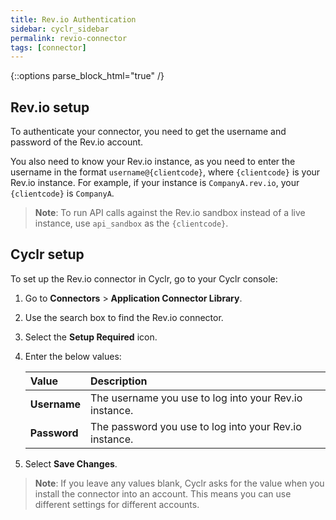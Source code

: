 ```yaml
---
title: Rev.io Authentication
sidebar: cyclr_sidebar
permalink: revio-connector
tags: [connector]
---
```

{::options parse_block_html="true" /}
<section class="card">

## Rev.io setup

To authenticate your connector, you need to get the username and password of the Rev.io account.

You also need to know your Rev.io instance, as you need to enter the username in the format `username@{clientcode}`, where `{clientcode}` is your Rev.io instance. For example, if your instance is `CompanyA.rev.io`, your `{clientcode}` is `CompanyA`. 

> **Note**: To run API calls against the Rev.io sandbox instead of a live instance, use `api_sandbox` as the `{clientcode}`.      


</section>
<section class="card">

## Cyclr setup

To set up the Rev.io connector in Cyclr, go to your Cyclr console:

1. Go to **Connectors** > **Application Connector Library**.

2. Use the search box to find the Rev.io connector.

3. Select the **Setup Required** icon.

4. Enter the below values:

   | **Value**          | **Description**                             |
   | :----------------- | :------------------------------------------ |
   | **Username**   | The username you use to log into your Rev.io instance.                        |
   | **Password**   | The password you use to log into your Rev.io instance.                        |

5. Select **Save Changes**.

> **Note**: If you leave any values blank, Cyclr asks for the value when you install the connector into an account. This means you can use different settings for different accounts.

</section>
